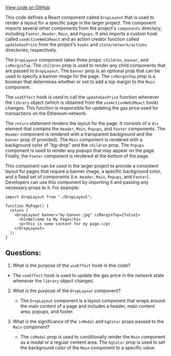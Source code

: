 [View code on GitHub](zoo-labs/zoo/blob/master/core/src/layouts/Drop/index.tsx)

This code defines a React component called `DropLayout` that is used to render a layout for a specific page in the larger project. The component imports several other components from the project's `components` directory, including `Footer`, `Header`, `Main`, and `Popups`. It also imports a custom hook called `useActiveWeb3React` and an action creator function called `updateGasPrice` from the project's `hooks` and `state/network/actions` directories, respectively.

The `DropLayout` component takes three props: `children`, `banner`, and `isMarginTop`. The `children` prop is used to render any child components that are passed to `DropLayout`. The `banner` prop is an optional prop that can be used to specify a banner image for the page. The `isMarginTop` prop is a boolean that determines whether or not to add a top margin to the `Main` component.

The `useEffect` hook is used to call the `updateGasPrice` function whenever the `library` object (which is obtained from the `useActiveWeb3React` hook) changes. This function is responsible for updating the gas price used for transactions on the Ethereum network.

The `return` statement renders the layout for the page. It consists of a `div` element that contains the `Header`, `Main`, `Popups`, and `Footer` components. The `Header` component is rendered with a transparent background and the `banner` prop (if provided). The `Main` component is rendered with a background color of "bg-drop" and the `children` prop. The `Popups` component is used to render any popups that may appear on the page. Finally, the `Footer` component is rendered at the bottom of the page.

This component can be used in the larger project to provide a consistent layout for pages that require a banner image, a specific background color, and a fixed set of components (i.e. `Header`, `Main`, `Popups`, and `Footer`). Developers can use this component by importing it and passing any necessary props to it. For example:

```
import DropLayout from "./DropLayout";

function MyPage() {
  return (
    <DropLayout banner="my-banner.jpg" isMarginTop={false}>
      <h1>Welcome to My Page</h1>
      <p>This is some content for my page.</p>
    </DropLayout>
  );
}
```
## Questions: 
 1. What is the purpose of the `useEffect` hook in this code?
   - The `useEffect` hook is used to update the gas price in the network state whenever the `library` object changes.

2. What is the purpose of the `DropLayout` component?
   - The `DropLayout` component is a layout component that wraps around the main content of a page and includes a header, main content area, popups, and footer.

3. What is the significance of the `isModal` and `bgColor` props passed to the `Main` component?
   - The `isModal` prop is used to conditionally render the `Main` component as a modal or a regular content area. The `bgColor` prop is used to set the background color of the `Main` component to a specific value.